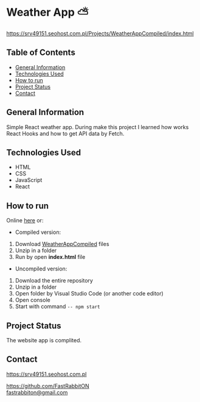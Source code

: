 # Weather App ⛅️
https://srv49151.seohost.com.pl/Projects/WeatherAppCompiled/index.html

## Table of Contents
* [General Information](#general-information)
* [Technologies Used](#technologies-used)
* [How to run](#how-to-run)
* [Project Status](#project-status)
* [Contact](#contact)

## General Information
Simple React weather app. During make this project I learned how works React Hooks and how to get API data by Fetch. 

## Technologies Used
- HTML
- CSS
- JavaScript
- React

## How to run
Online [here](https://srv49151.seohost.com.pl/Projects/WeatherAppCompiled/index.html) or:

- Compiled version:
1. Download [WeatherAppCompiled](https://github.com/FastRabbitON/WeatherApp/tree/main/WeatherAppCompiled ) files
2. Unzip in a folder
3. Run by open  **index.html**  file

- Uncompiled version:
1. Download the entire repository
2. Unzip in a folder
3. Open folder by Visual Studio Code (or another code editor)
4. Open console
5. Start with command `-- npm start`


## Project Status
The website app is complited.

## Contact
https://srv49151.seohost.com.pl

https://github.com/FastRabbitON \
fastrabbiton@gmail.com
